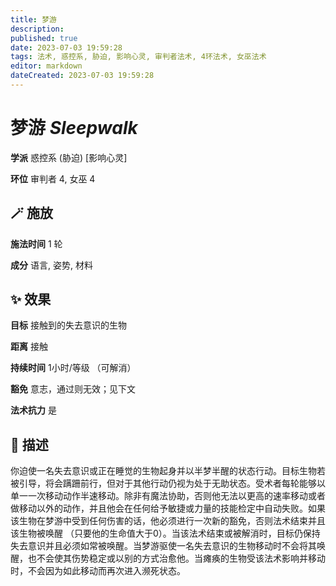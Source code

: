 ```yaml
---
title: 梦游
description: 
published: true
date: 2023-07-03 19:59:28
tags: 法术, 惑控系, 胁迫, 影响心灵, 审判者法术, 4环法术, 女巫法术
editor: markdown
dateCreated: 2023-07-03 19:59:28
---
```


# **梦游** *Sleepwalk*

**学派** 惑控系 (胁迫) \[影响心灵\] 

**环位** 审判者 4, 女巫 4

## 🪄 施放

**施法时间** 1 轮

**成分** 语言, 姿势, 材料

## ✨ 效果 

**目标** 接触到的失去意识的生物 

**距离** 接触  

**持续时间** 1小时/等级 （可解消） 

**豁免** 意志，通过则无效；见下文

**法术抗力** 是

## 📖 描述

你迫使一名失去意识或正在睡觉的生物起身并以半梦半醒的状态行动。目标生物若被引导，将会蹒跚前行，但对于其他行动仍视为处于无助状态。受术者每轮能够以单一一次移动动作半速移动。除非有魔法协助，否则他无法以更高的速率移动或者做移动以外的动作，并且他会在任何给予敏捷或力量的技能检定中自动失败。如果该生物在梦游中受到任何伤害的话，他必须进行一次新的豁免，否则法术结束并且该生物被唤醒 （只要他的生命值大于0）。当该法术结束或被解消时，目标仍保持失去意识并且必须如常被唤醒。当梦游驱使一名失去意识的生物移动时不会将其唤醒，也不会使其伤势稳定或以别的方式治愈他。当瘫痪的生物受该法术影响并移动时，不会因为如此移动而再次进入濒死状态。
    